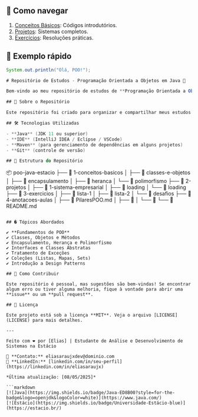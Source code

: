 ## 🚀 Como navegar
1. [Conceitos Básicos](/1-conceitos-basicos): Códigos introdutórios.
2. [Projetos](/2-projetos): Sistemas completos.
3. [Exercícios](/exercicios): Resoluções práticas.

## 📝 Exemplo rápido
```java
System.out.println("Olá, POO!");

# Repositório de Estudos - Programação Orientada a Objetos em Java 🚀

Bem-vindo ao meu repositório de estudos de **Programação Orientada a Objetos (POO)** em Java, desenvolvido durante o curso na **Universidade Estácio**! Aqui você encontrará materiais, exercícios, projetos e anotações relacionados à disciplina.

## 📌 Sobre o Repositório

Este repositório foi criado para organizar e compartilhar meus estudos em **POO com Java**, cobrindo desde conceitos básicos até tópicos mais avançados abordados durante o curso.

## 🛠️ Tecnologias Utilizadas

- **Java** (JDK 11 ou superior)
- **IDE** (IntelliJ IDEA / Eclipse / VSCode)
- **Maven** (para gerenciamento de dependências em alguns projetos)
- **Git** (controle de versão)

## 📂 Estrutura do Repositório

```
📦 poo-java-estacio
├── 📂 1-conceitos-basicos
│   ├── 📜 classes-e-objetos
│   ├── 📜 encapsulamento
│   ├── 📜 heranca
│   └── 📜 polimorfismo
├── 📂 2-projetos
│   ├── 📜 1-sistema-empresarial
│   ├── 📜 loading
│   └── 📜 loading
├── 📂 3-exercicios
│   ├── 📂 lista-1
│   ├── 📂 lista-2
│   └── 📂 desafios
├── 📂 4-anotacoes-aulas
│   ├── 📜 PilaresPOO.md
│   ├── 📜 
│   └── 📜 
└── 📜 README.md
```

## � Tópicos Abordados

✔️ **Fundamentos de POO**  
✔️ Classes, Objetos e Métodos  
✔️ Encapsulamento, Herança e Polimorfismo  
✔️ Interfaces e Classes Abstratas  
✔️ Tratamento de Exceções  
✔️ Coleções (Listas, Mapas, Sets)  
✔️ Introdução a Design Patterns  

## 🤝 Como Contribuir

Este repositório é pessoal, mas sugestões são bem-vindas! Se encontrar algum erro ou tiver alguma melhoria, fique à vontade para abrir uma **issue** ou um **pull request**.

## 📜 Licença

Este projeto está sob a licença **MIT**. Veja o arquivo [LICENSE](LICENSE) para mais detalhes.

---

Feito com ❤️ por [Elias] | Estudante de Análise e Desenvolvimento de Sistemas na Estácio  

📧 **Contato:** eliasaraujxdev@dominio.com  
🔗 **LinkedIn:** [linkedin.com/in/seu-perfil](https://linkedin.com/in/eliasaraujx)  

*Última atualização: [08/05/2025]*  

```markdown
[![Java](https://img.shields.io/badge/Java-ED8B00?style=for-the-badge&logo=openjdk&logoColor=white)](https://www.java.com/)
[![Estácio](https://img.shields.io/badge/Universidade-Estácio-blue)](https://estacio.br/)
```

